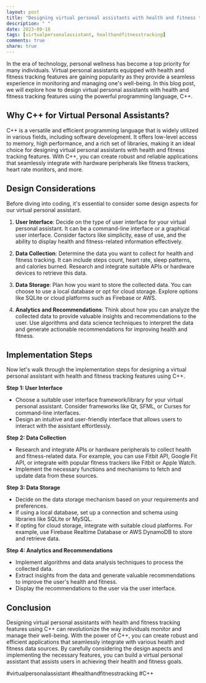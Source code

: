 ```yaml
---
layout: post
title: "Designing virtual personal assistants with health and fitness tracking features using C++"
description: " "
date: 2023-09-18
tags: [virtualpersonalassistant, healthandfitnesstracking]
comments: true
share: true
---
```


In the era of technology, personal wellness has become a top priority for many individuals. Virtual personal assistants equipped with health and fitness tracking features are gaining popularity as they provide a seamless experience in monitoring and managing one's well-being. In this blog post, we will explore how to design virtual personal assistants with health and fitness tracking features using the powerful programming language, C++.

## Why C++ for Virtual Personal Assistants?

C++ is a versatile and efficient programming language that is widely utilized in various fields, including software development. It offers low-level access to memory, high performance, and a rich set of libraries, making it an ideal choice for designing virtual personal assistants with health and fitness tracking features. With C++, you can create robust and reliable applications that seamlessly integrate with hardware peripherals like fitness trackers, heart rate monitors, and more.

## Design Considerations

Before diving into coding, it's essential to consider some design aspects for our virtual personal assistant.

1. **User Interface**: Decide on the type of user interface for your virtual personal assistant. It can be a command-line interface or a graphical user interface. Consider factors like simplicity, ease of use, and the ability to display health and fitness-related information effectively.

2. **Data Collection**: Determine the data you want to collect for health and fitness tracking. It can include steps count, heart rate, sleep patterns, and calories burned. Research and integrate suitable APIs or hardware devices to retrieve this data.

3. **Data Storage**: Plan how you want to store the collected data. You can choose to use a local database or opt for cloud storage. Explore options like SQLite or cloud platforms such as Firebase or AWS.

4. **Analytics and Recommendations**: Think about how you can analyze the collected data to provide valuable insights and recommendations to the user. Use algorithms and data science techniques to interpret the data and generate actionable recommendations for improving health and fitness.

## Implementation Steps

Now let's walk through the implementation steps for designing a virtual personal assistant with health and fitness tracking features using C++.

**Step 1: User Interface**
- Choose a suitable user interface framework/library for your virtual personal assistant. Consider frameworks like Qt, SFML, or Curses for command-line interfaces.
- Design an intuitive and user-friendly interface that allows users to interact with the assistant effortlessly.

**Step 2: Data Collection**
- Research and integrate APIs or hardware peripherals to collect health and fitness-related data. For example, you can use Fitbit API, Google Fit API, or integrate with popular fitness trackers like Fitbit or Apple Watch.
- Implement the necessary functions and mechanisms to fetch and update data from these sources.

**Step 3: Data Storage**
- Decide on the data storage mechanism based on your requirements and preferences.
- If using a local database, set up a connection and schema using libraries like SQLite or MySQL.
- If opting for cloud storage, integrate with suitable cloud platforms. For example, use Firebase Realtime Database or AWS DynamoDB to store and retrieve data.

**Step 4: Analytics and Recommendations**
- Implement algorithms and data analysis techniques to process the collected data.
- Extract insights from the data and generate valuable recommendations to improve the user's health and fitness.
- Display the recommendations to the user via the user interface.

## Conclusion

Designing virtual personal assistants with health and fitness tracking features using C++ can revolutionize the way individuals monitor and manage their well-being. With the power of C++, you can create robust and efficient applications that seamlessly integrate with various health and fitness data sources. By carefully considering the design aspects and implementing the necessary features, you can build a virtual personal assistant that assists users in achieving their health and fitness goals.

#virtualpersonalassistant #healthandfitnesstracking #C++
